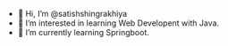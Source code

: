 - 👋 Hi, I’m @satishshingrakhiya
- 👀 I’m interested in learning Web Developent with Java.
- 🌱 I’m currently learning Springboot.

